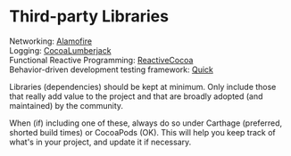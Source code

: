 # Third-party Libraries

Networking: [Alamofire](https://github.com/Alamofire/Alamofire)  
Logging: [CocoaLumberjack](https://github.com/CocoaLumberjack/CocoaLumberjack)  
Functional Reactive Programming: [ReactiveCocoa](https://github.com/ReactiveCocoa/ReactiveCocoa)  
Behavior-driven development testing framework: [Quick](https://github.com/Quick/Quick)

Libraries (dependencies) should be kept at minimum. Only include those that really add value to the project and that are broadly adopted (and maintained) by the community.

When (if) including one of these, always do so under Carthage (preferred, shorted build times) or CocoaPods (OK). This will help you keep track of what's in your project, and update it if necessary.
